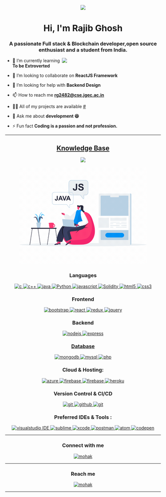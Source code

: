 <p align="center">
  <img style="width:15rem; height:auto" src="https://i.pinimg.com/originals/66/83/3e/66833e07d6fb9eb5d724e47d0c814285.gif"/>
</p>

<h1 align="center">Hi, I'm Rajib Ghosh</h1>
<h3 font-size="20" align="center">A passionate Full stack & Blockchain developer,open source enthusiast and a student from India.</h3>


 <img align="right" style="width:20rem; height:auto" src="https://cdn.dribbble.com/users/1118376/screenshots/3604186/developer-dribbble.gif"/>
 
- 🌱 I’m currently learning **To be Extroverted**

- 👯 I’m looking to collaborate on **ReactJS Framework**

- 🤝 I’m looking for help with **Backend Design**

- 📫 How to reach me  [**rg2482@cse.jgec.ac.in**](#)

- 👨‍💻 All of my projects are available [#](#)

- 💬 Ask me about **development 😆**

- ⚡ Fun fact **Coding is a passion and not profession.**


---


<h2 align="center"><u><b>Knowledge Base</b></u></h2>
 

<p align="center">
  <img style="width:26rem; height:auto" src="https://media1.giphy.com/media/USV0ym3bVWQJJmNu3N/giphy.gif?cid=790b7611a635d7c0a3267f7827d474872f763b7162b34b1f&rid=giphy.gif&ct=g"/>
</p>

 
 

<p align="center">
  <img style="width:26rem; height:auto" src="https://raw.githubusercontent.com/Elanza-48/Elanza-48/41a4790484e268102dfdab2b7c59d440d3ffafab/resources/img/coders-prog.gif"/>
</p>

<h3 align="center">Languages</h3>
<p align="center">

  <a href="https://www.w3schools.com/c/c_intro.php" target="_blank"> 
    <img src="https://img.shields.io/badge/c-%2300599C.svg?style=for-the-badge&logo=c&logoColor=white" 
      alt="c"/> 
  </a>
  <a href="https://www.cprogramming.com/" target="_blank"> 
    <img src="https://img.shields.io/badge/c++-%2300599C.svg?style=for-the-badge&logo=c%2B%2B&logoColor=white" 
      alt="c++"/> 
  </a>
      <a href="https://www.java.com/en/" target="_blank"> 
    <img src="https://img.shields.io/badge/java-%23ED8B00.svg?style=for-the-badge&logo=java&logoColor=white"
      alt="java"/> 
  </a>
        <a href="https://www.python.org/" target="_blank"> 
    <img src="https://img.shields.io/badge/Python-3776AB?style=for-the-badge&logo=python&logoColor=white"
      alt="Python"/> 
  </a>
  <a href="https://developer.mozilla.org/en-US/docs/Web/JavaScript" target="_blank"> 
    <img src="https://img.shields.io/badge/Javascript-F7DF1E.svg?style=for-the-badge&logo=javascript&logoColor=black"
      alt="javascript"/> 
  </a>
    <a href="https://docs.soliditylang.org/en/v0.8.19/" target="_blank"> 
    <img src="https://img.shields.io/badge/Solidity-e6e6e6?style=for-the-badge&logo=solidity&logoColor=black"
      alt="Solidity"/> 
  </a>
  <a href="https://www.w3.org/html/" target="_blank"> 
    <img src="https://img.shields.io/badge/html-E34F26.svg?style=for-the-badge&logo=html5&logoColor=white"
      alt="html5"/> 
  </a>
  <a href="https://www.w3schools.com/css/" target="_blank">
    <img src="https://img.shields.io/badge/css-1572B6.svg?style=for-the-badge&logo=css3&logoColor=white"
      alt="css3"/>
  </a>
</p>

<h3 align="center">Frontend</h3>
<p align="center">
      <a href="https://getbootstrap.com" target="_blank">
    <img src="https://img.shields.io/badge/bootstrap-7952B3.svg?style=for-the-badge&logo=bootstrap&logoColor=white"
      alt="bootstrap"/>
  </a>
  <a href="https://reactjs.org/" target="_blank"> 
    <img src="https://img.shields.io/badge/reactjs-61DAFB.svg?style=for-the-badge&logo=react&logoColor=black"
      alt="react"/> 
  </a>
  <a href="https://redux.js.org" target="_blank"> 
    <img src="https://img.shields.io/badge/redux-764ABC.svg?style=for-the-badge&logo=redux&logoColor=white" alt="redux"/> 
  </a> 
  <a href="https://jquery.com/" target="_blank">
    <img src="https://img.shields.io/badge/jquery-0769AD.svg?style=for-the-badge&logo=jquery&logoColor=white" alt="jquery"/> 
  </a>
</p>

<h3 align="center">Backend</h3>
<p align="center">
  <a href="https://nodejs.org" target="_blank"> 
    <img src="https://img.shields.io/badge/node.js-339933.svg?style=for-the-badge&logo=nodedotjs&logoColor=white"
      alt="nodejs"/> 
  </a>
  <a href="https://expressjs.com" target="_blank">
    <img src="https://img.shields.io/badge/express-000000.svg?style=for-the-badge&logo=express&logoColor=white"
      alt="express" />
</p>

<h3 align="center">Database</h3>
<p align="center">
  <a href="https://www.mongodb.com/" target="_blank"> 
    <img src="https://img.shields.io/badge/mongodb-47A248.svg?style=for-the-badge&logo=mongodb&logoColor=white"
      alt="mongodb"/> 
    <a href="https://www.mysql.com/" target="_blank"> 
    <img src="https://img.shields.io/badge/mysql-%2300f.svg?style=for-the-badge&logo=mysql&logoColor=white"
      alt="mysql"/>
  </a>
    <a href="https://www.php.net/" target="_blank"> 
    <img src="https://img.shields.io/badge/php-%23777BB4.svg?style=for-the-badge&logo=php&logoColor=white"
      alt="php"/> 
  </a> 
</p>

<h3 align="center">Cloud & Hosting:</h3>
<p align="center">
  <a href="https://azure.microsoft.com/en-in/" target="_blank">
    <img  src="https://img.shields.io/badge/Azure-0078D4?style=for-the-badge&logo=microsoftazure&logoColor=white" alt="azure"/> 
  </a>
  <a href="https://firebase.google.com/" target="_blank">
    <img src="https://img.shields.io/badge/firebase-FFCA28.svg?style=for-the-badge&logo=firebase&logoColor=black" alt="firebase"/>
  </a>
  <a href="https://netlify.com/" target="_blank">
    <img src="https://img.shields.io/badge/netlify-00C7B7.svg?style=for-the-badge&logo=netlify&logoColor=black" alt="firebase"/>
  </a>
  <a href="https://heroku.com" target="_blank"> 
    <img src="https://img.shields.io/badge/heroku-430098.svg?style=for-the-badge&logo=heroku&logoColor=white"
      alt="heroku"/> 
  </a> 
</p>



<h3 align="center">Version Control & CI/CD</h3>
<p align="center">
  <a href="https://git-scm.com/" target="_blank">
    <img src="https://img.shields.io/badge/git-F05032.svg?style=for-the-badge&logo=git&logoColor=white"
      alt="git"/>
  </a>
  <a href="https://github.com/ELanza-48" target="_blank">
    <img src="https://img.shields.io/badge/github-181717.svg?style=for-the-badge&logo=github&logoColor=white" alt="github" />
  </a>
  <a href="https://gitlab.com/Elanza-48" target="_blank">
    <img src="https://img.shields.io/badge/gitlab-181717.svg?style=for-the-badge&logo=gitlab&logoColor=white"
      alt="git"/>
  </a>

</p>

<h3 align="center">Preferred IDEs  & Tools :</h3>
<p align="center"> 
  <a href="https://code.visualstudio.com/" target="_blank">
    <img src="https://img.shields.io/badge/Visual%20Studio%20Code-0078d7.svg?style=for-the-badge&logo=visual-studio-code&logoColor=white" alt="visualstudio IDE"/> 
  </a>
  <a href="https://www.sublimetext.com/" target="_blank">
    <img src="https://img.shields.io/badge/sublime_text-%23575757.svg?style=for-the-badge&logo=sublime-text&logoColor=important" alt="sublime"/> 
  </a>
  <a href="https://developer.apple.com/xcode/" target="_blank">
    <img src="https://img.shields.io/badge/Xcode-007ACC?style=for-the-badge&logo=Xcode&logoColor=white" alt="xcode" />
  </a>
  <a href="https://postman.com" target="_blank"> 
    <img src="https://img.shields.io/badge/postman-FF6C37.svg?style=for-the-badge&logo=postman&logoColor=white" alt="postman"/>
  </a>
  <a href="https://atom.io/" target="_blank"> 
    <img src="https://img.shields.io/badge/Atom-%2366595C.svg?style=for-the-badge&logo=atom&logoColor=white" alt="atom"/>
  </a>
   <a href="https://codepen.io/" target="_blank"> 
    <img src="https://img.shields.io/badge/CodePen-white?style=for-the-badge&logo=codepen&logoColor=black" alt="codepen"/>
  </a>
  
  
</p>

-------------------------------------------------------------------------------------

<h3 align="center">Connect with me</h3>


<div style="margin-top:10px" align="center">
  <div>
  <p align="center">
     <a  href="https://www.linkedin.com/in/-rajib-ghosh/" target="_blank">
      <img src="https://img.shields.io/badge/Linked%20In-0A66C2.svg?style=for-the-badge&logo=linkedin&logoColor=white" alt="mohak"/>
    </a>
 </p>
  </div>
 
---

<h3 align="center">Reach me</h3>

<p align="center">
  <a href="https://mail.google.com/mail/u/0/#inbox?compose=GTvVlcSDbFPnLRGXfrkkPkwsgDppmctRWCHwXqWDgxrGSJzPzLznswCdNkGDPFwMgtdBWkZlpQdnK" target="_blank">
    <img src="https://img.shields.io/badge/Gmail-D14836?style=for-the-badge&logo=gmail&logoColor=white" alt="mohak"/>
  </a>
</p>

----

